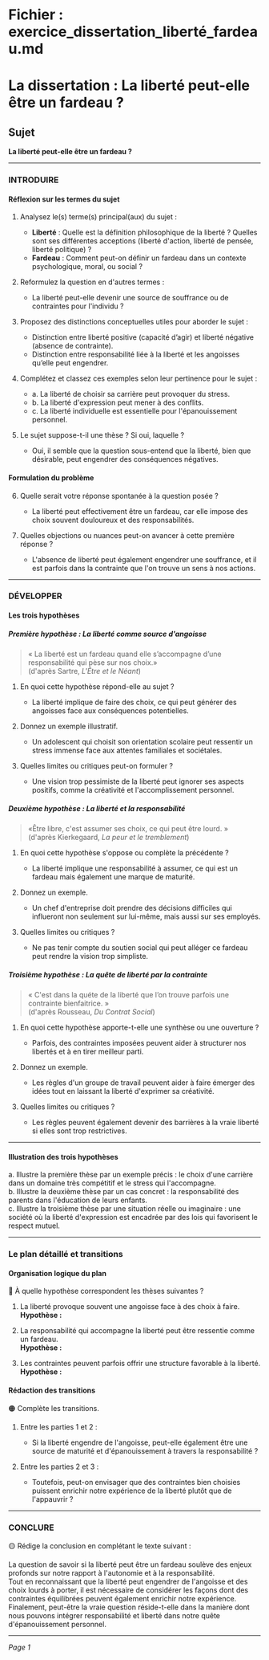 # Fichier : exercice_dissertation_liberté_fardeau.md

# La dissertation : La liberté peut-elle être un fardeau ?

## Sujet
**La liberté peut-elle être un fardeau ?**

---

### INTRODUIRE

#### Réflexion sur les termes du sujet

1. Analysez le(s) terme(s) principal(aux) du sujet :
   - **Liberté** : Quelle est la définition philosophique de la liberté ? Quelles sont ses différentes acceptions (liberté d'action, liberté de pensée, liberté politique) ?
   - **Fardeau** : Comment peut-on définir un fardeau dans un contexte psychologique, moral, ou social ?

2. Reformulez la question en d'autres termes :
   - La liberté peut-elle devenir une source de souffrance ou de contraintes pour l'individu ?

3. Proposez des distinctions conceptuelles utiles pour aborder le sujet :
   - Distinction entre liberté positive (capacité d’agir) et liberté négative (absence de contrainte).
   - Distinction entre responsabilité liée à la liberté et les angoisses qu’elle peut engendrer.

4. Complétez et classez ces exemples selon leur pertinence pour le sujet :
   - a. La liberté de choisir sa carrière peut provoquer du stress.
   - b. La liberté d'expression peut mener à des conflits.
   - c. La liberté individuelle est essentielle pour l'épanouissement personnel.

5. Le sujet suppose-t-il une thèse ? Si oui, laquelle ?
   - Oui, il semble que la question sous-entend que la liberté, bien que désirable, peut engendrer des conséquences négatives.

#### Formulation du problème

6. Quelle serait votre réponse spontanée à la question posée ?
   - La liberté peut effectivement être un fardeau, car elle impose des choix souvent douloureux et des responsabilités.

7. Quelles objections ou nuances peut-on avancer à cette première réponse ?
   - L'absence de liberté peut également engendrer une souffrance, et il est parfois dans la contrainte que l'on trouve un sens à nos actions.

---

### DÉVELOPPER

#### Les trois hypothèses

##### Première hypothèse : La liberté comme source d'angoisse

> « La liberté est un fardeau quand elle s’accompagne d’une responsabilité qui pèse sur nos choix.»  
> (d'après Sartre, *L'Être et le Néant*)

1. En quoi cette hypothèse répond-elle au sujet ?
   - La liberté implique de faire des choix, ce qui peut générer des angoisses face aux conséquences potentielles.

2. Donnez un exemple illustratif.
   - Un adolescent qui choisit son orientation scolaire peut ressentir un stress immense face aux attentes familiales et sociétales.

3. Quelles limites ou critiques peut-on formuler ?
   - Une vision trop pessimiste de la liberté peut ignorer ses aspects positifs, comme la créativité et l'accomplissement personnel.

##### Deuxième hypothèse : La liberté et la responsabilité

> «Être libre, c'est assumer ses choix, ce qui peut être lourd. »  
> (d'après Kierkegaard, *La peur et le tremblement*)

1. En quoi cette hypothèse s'oppose ou complète la précédente ?
   - La liberté implique une responsabilité à assumer, ce qui est un fardeau mais également une marque de maturité.

2. Donnez un exemple.
   - Un chef d'entreprise doit prendre des décisions difficiles qui influeront non seulement sur lui-même, mais aussi sur ses employés.

3. Quelles limites ou critiques ?
   - Ne pas tenir compte du soutien social qui peut alléger ce fardeau peut rendre la vision trop simpliste.

##### Troisième hypothèse : La quête de liberté par la contrainte

> « C'est dans la quéte de la liberté que l’on trouve parfois une contrainte bienfaitrice. »  
> (d'après Rousseau, *Du Contrat Social*)

1. En quoi cette hypothèse apporte-t-elle une synthèse ou une ouverture ?
   - Parfois, des contraintes imposées peuvent aider à structurer nos libertés et à en tirer meilleur parti.

2. Donnez un exemple.
   - Les règles d'un groupe de travail peuvent aider à faire émerger des idées tout en laissant la liberté d'exprimer sa créativité.

3. Quelles limites ou critiques ?
   - Les règles peuvent également devenir des barrières à la vraie liberté si elles sont trop restrictives.

---

#### Illustration des trois hypothèses

a. Illustre la première thèse par un exemple précis : le choix d'une carrière dans un domaine très compétitif et le stress qui l'accompagne.  
b. Illustre la deuxième thèse par un cas concret : la responsabilité des parents dans l'éducation de leurs enfants.  
c. Illustre la troisième thèse par une situation réelle ou imaginaire : une société où la liberté d'expression est encadrée par des lois qui favorisent le respect mutuel.  

---

### Le plan détaillé et transitions

#### Organisation logique du plan

🔴 À quelle hypothèse correspondent les thèses suivantes ?

1. La liberté provoque souvent une angoisse face à des choix à faire.  
   **Hypothèse :** 

2. La responsabilité qui accompagne la liberté peut être ressentie comme un fardeau.  
   **Hypothèse :** 

3. Les contraintes peuvent parfois offrir une structure favorable à la liberté.  
   **Hypothèse :** 

#### Rédaction des transitions

🟠 Complète les transitions.

1. Entre les parties 1 et 2 :  
   - Si la liberté engendre de l'angoisse, peut-elle également être une source de maturité et d'épanouissement à travers la responsabilité ?

2. Entre les parties 2 et 3 :  
   - Toutefois, peut-on envisager que des contraintes bien choisies puissent enrichir notre expérience de la liberté plutôt que de l'appauvrir ?

---

### CONCLURE

🟡 Rédige la conclusion en complétant le texte suivant :

La question de savoir si la liberté peut être un fardeau soulève des enjeux profonds sur notre rapport à l'autonomie et à la responsabilité.  
Tout en reconnaissant que la liberté peut engendrer de l'angoisse et des choix lourds à porter, il est nécessaire de considérer les façons dont des contraintes équilibrées peuvent également enrichir notre expérience.  
Finalement, peut-être la vraie question réside-t-elle dans la manière dont nous pouvons intégrer responsabilité et liberté dans notre quête d'épanouissement personnel.

--- 

*Page 1*
